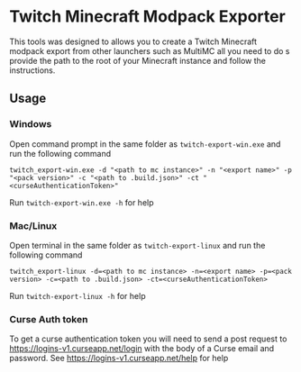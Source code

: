 # Twitch Minecraft Modpack Exporter

This tools was designed to allows you to create a Twitch Minecraft modpack export from other launchers such as MultiMC all you need to do s provide the path to the root of your Minecraft instance and follow the instructions.
## Usage

### Windows
Open command prompt in the same folder as `twitch-export-win.exe` and run the following command

`twitch_export-win.exe -d "<path to mc instance>" -n "<export name>" -p "<pack version>" -c "<path to .build.json>" -ct "<curseAuthenticationToken>"`

Run `twitch-export-win.exe -h` for help

### Mac/Linux
Open terminal in the same folder as `twitch-export-linux` and run the following command

`twitch_export-linux -d=<path to mc instance> -n=<export name> -p=<pack version> -c=<path to .build.json> -ct=<curseAuthenticationToken>`

Run `twitch-export-linux -h` for help

### Curse Auth token
To get a curse authentication token you will need to send a post request to https://logins-v1.curseapp.net/login with the body of a Curse email and password. See https://logins-v1.curseapp.net/help for help
